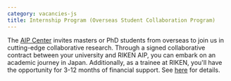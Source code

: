 ```yaml
---
category: vacancies-js
title: Internship Program (Overseas Student Collaboration Program)
---
```


The [AIP Center](https://aip.riken.jp/) invites masters or PhD students from overseas to join us in cutting-edge collaborative research. Through a signed collaborative contract between your university and RIKEN AIP, you can embark on an academic journey in Japan. Additionally, as a trainee at RIKEN, you'll have the opportunity for 3-12 months of financial support. 
See [here](https://aip.riken.jp/aip-osc2-0/) for details.